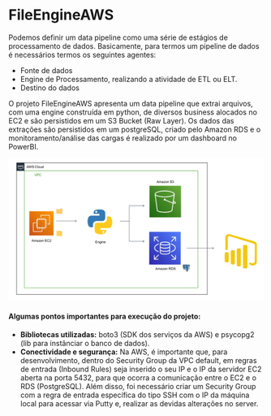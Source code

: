# FileEngineAWS

Podemos definir um data pipeline como uma série de estágios de processamento de dados. Basicamente, para termos um pipeline de dados é necessários termos os seguintes agentes:

 - Fonte de dados
 - Engine de Processamento, realizando a atividade de ETL ou ELT.
 - Destino do dados

O projeto FileEngineAWS apresenta um data pipeline que extrai arquivos, com uma engine construída em python, de diversos business alocados no EC2 e são persistidos em um S3 Bucket (Raw Layer). Os dados das extrações são persistidos em um postgreSQL, criado pelo Amazon RDS e o monitoramento/análise das cargas é realizado por um dashboard no PowerBI.

![pipeline](https://github.com/levisouuza/FileEngineAWS/blob/master/images/AWSpipeline.png)

#### Algumas pontos importantes para execução do projeto: 

* **Bibliotecas utilizadas:** boto3 (SDK dos serviços da AWS) e psycopg2 (lib para instânciar o banco de dados).
* **Conectividade e segurança:** Na AWS, é importante que, para desenvolvimento, dentro do Security Group da VPC default, em regras de entrada (Inbound Rules) seja inserido o seu IP e o IP da servidor EC2 aberta na porta 5432, para que ocorra a comunicação entre o EC2 e o RDS (PostgreSQL). Além disso, foi necessário criar um Security Group com a regra de entrada específica do tipo SSH com o IP da máquina local para acessar via Putty e, realizar as devidas alterações no server.



